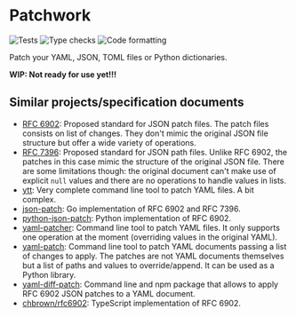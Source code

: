 
Patchwork
=========

![Tests](https://github.com/pacha/patchwork/actions/workflows/tests.yaml/badge.svg)
![Type checks](https://github.com/pacha/patchwork/actions/workflows/type-checks.yaml/badge.svg)
![Code formatting](https://github.com/pacha/patchwork/actions/workflows/code-formatting.yaml/badge.svg)

Patch your YAML, JSON, TOML files or Python dictionaries.

**WIP: Not ready for use yet!!!**

Similar projects/specification documents
----------------------------------------

* [RFC 6902](https://datatracker.ietf.org/doc/html/rfc6902): Proposed standard
  for JSON patch files. The patch files consists on list of changes. They don't
  mimic the original JSON file structure but offer a wide variety of operations.
* [RFC 7396](https://datatracker.ietf.org/doc/html/rfc7396): Proposed standard
  for JSON path files. Unlike RFC 6902, the patches in this case mimic the
  structure of the original JSON file. There are some limitations though: the
  original document can't make use of explicit `null` values and there are no
  operations to handle values in lists.
* [ytt](https://carvel.dev/ytt/): Very complete command line tool to patch YAML
  files. A bit complex.
* [json-patch](https://github.com/evanphx/json-patch): Go implementation of RFC 6902 and
  RFC 7396.
* [python-json-patch](https://github.com/stefankoegl/python-json-patch): Python
  implementation of RFC 6902.
* [yaml-patcher](https://github.com/Canop/yaml-patcher): Command line tool to
  patch YAML files. It only supports one operation at the moment (overriding
  values in the original YAML).
* [yaml-patch](https://github.com/campos-ddc/yaml-patch): Command line tool to
  patch YAML documents passing a list of changes to apply. The patches are not
  YAML documents themselves but a list of paths and values to override/append. It
  can be used as a Python library.
* [yaml-diff-patch](https://github.com/grantila/yaml-diff-patch): Command line
  and npm package that allows to apply RFC 6902 JSON patches to a YAML document.
* [chbrown/rfc6902](https://github.com/chbrown/rfc6902): TypeScript
  implementation of RFC 6902.

